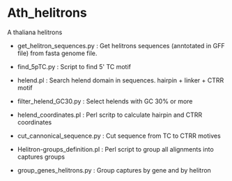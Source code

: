 # Ath_helitrons
A thaliana helitrons

- get_helitron_sequences.py  : Get helitrons sequences (anntotated in GFF file) from fasta genome file.

- find_5pTC.py : Script to find 5' TC motif

- helend.pl : Search helend domain in sequences. hairpin + linker + CTRR motif

- filter_helend_GC30.py : Select helends with GC 30% or more

- helend_coordinates.pl : Perl scritp to calculate hairpin and CTRR coordinates

- cut_cannonical_sequence.py : Cut sequence from TC to CTRR motives

- Helitron-groups_definition.pl : Perl script to group all alignments into captures groups

- group_genes_helitrons.py : Group captures by gene and by helitron